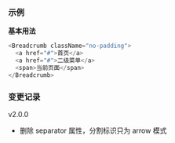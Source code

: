 ### 示例

**基本用法**

```js
<Breadcrumb className="no-padding">
  <a href="#">首页</a>
  <a href="#">二级菜单</a>
  <span>当前页面</span>
</Breadcrumb>
```

### 变更记录

v2.0.0

- 删除 separator 属性，分割标识只为 arrow 模式
